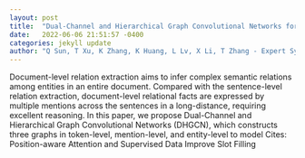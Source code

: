 ```yaml
---
layout: post
title:  "Dual-Channel and Hierarchical Graph Convolutional Networks for document-level relation extraction"
date:   2022-06-06 21:51:57 -0400
categories: jekyll update
author: "Q Sun, T Xu, K Zhang, K Huang, L Lv, X Li, T Zhang - Expert Systems with , 2022"
---
```

Document-level relation extraction aims to infer complex semantic relations among entities in an entire document. Compared with the sentence-level relation extraction, document-level relational facts are expressed by multiple mentions across the sentences in a long-distance, requiring excellent reasoning. In this paper, we propose Dual-Channel and Hierarchical Graph Convolutional Networks (DHGCN), which constructs three graphs in token-level, mention-level, and entity-level to model 
Cites: Position-aware Attention and Supervised Data Improve Slot Filling